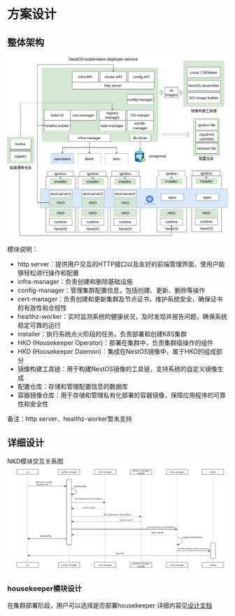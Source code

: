 # 方案设计

## 整体架构
![arch](./figures/overall_arch.jpg)

模块说明：
- http server：提供用户交互的HTTP接口以及友好的前端管理界面，使用户能够轻松进行操作和配置
- infra-manager：负责创建和删除基础设施
- config-manager：管理集群配置信息，包括创建、更新、删除等操作
- cert-manager：负责创建和更新集群及节点证书，维护系统安全，确保证书的有效性和合规性
- healthz-worker：实时监测系统的健康状况，及时发现并报告问题，确保系统稳定可靠的运行
- installer：执行系统点火阶段的任务，负责部署和创建K8S集群
- HKO (Housekeeper Operator)：部署在集群中，负责集群级操作的组件
- HKD (Housekeeper Daemon)：集成在NestOS镜像中，属于HKO的组成部分
- 镜像构建工具链：用于构建NestOS镜像的工具链，支持系统的自定义镜像生成
- 配置仓库：存储和管理配置信息的数据库
- 容器镜像仓库：用于存储和管理私有化部署的容器镜像，保障应用程序的可靠性和安全性

备注：http server、healthz-worker暂未支持

## 详细设计
NKD模块交互关系图
![detailed_design](/docs/figures/detailed_design.jpg)

### housekeeper模块设计
在集群部署阶段，用户可以选择是否部署housekeeper
详细内容见[设计文档](/docs/housekeeper_design.md)

